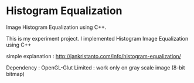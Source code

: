 Histogram Equalization
===================

Image Histogram Equalization using C++. 

This is my experiment project. I implemented Histogram Image Equalization using C++ 

simple explanation : http://jankristanto.com/info/histogram-equalization/

Dependency : OpenGL-Glut
Limited : work only on gray scale image (8-bit bitmap)